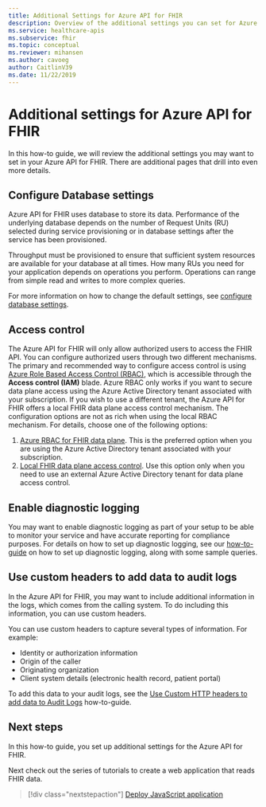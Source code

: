 ```yaml
---
title: Additional Settings for Azure API for FHIR
description: Overview of the additional settings you can set for Azure API for FHIR
ms.service: healthcare-apis
ms.subservice: fhir
ms.topic: conceptual
ms.reviewer: mihansen
ms.author: cavoeg
author: CaitlinV39
ms.date: 11/22/2019
---
```


# Additional settings for Azure API for FHIR

In this how-to guide, we will review the additional settings you may want to set in your Azure API for FHIR. There are additional pages that drill into even more details.

## Configure Database settings

Azure API for FHIR uses database to store its data. Performance of the underlying database depends on the number of Request Units (RU) selected during service provisioning or in database settings after the service has been provisioned.

Throughput must be provisioned to ensure that sufficient system resources are available for your database at all times. How many RUs you need for your application depends on operations you perform. Operations can range from simple read and writes to more complex queries.

For more information on how to change the default settings, see [configure database settings](configure-database.md).

## Access control

The Azure API for FHIR will only allow authorized users to access the FHIR API. You can configure authorized users through two different mechanisms. The primary and recommended way to configure access control is using [Azure Role Based Access Control (RBAC)](https://docs.microsoft.com/azure/role-based-access-control/), which is accessible through the **Access control (IAM)** blade. Azure RBAC only works if you want to secure data plane access using the Azure Active Directory tenant associated with your subscription. If you wish to use a different tenant, the Azure API for FHIR offers a local FHIR data plane access control mechanism. The configuration options are not as rich when using the local RBAC mechanism. For details, choose one of the following options:

1. [Azure RBAC for FHIR data plane](configure-azure-rbac.md). This is the preferred option when you are using the Azure Active Directory tenant associated with your subscription.
1. [Local FHIR data plane access control](configure-local-rbac.md). Use this option only when you need to use an external Azure Active Directory tenant for data plane access control. 

## Enable diagnostic logging
You may want to enable diagnostic logging as part of your setup to be able to monitor your service and have accurate reporting for compliance purposes. For details on how to set up diagnostic logging, see our [how-to-guide](enable-diagnostic-logging.md) on how to set up diagnostic logging, along with some sample queries. 

## Use custom headers to add data to audit logs
In the Azure API for FHIR, you may want to include additional information in the logs, which comes from the calling system. To do including this information, you can use custom headers.

You can use custom headers to capture several types of information. For example:

* Identity or authorization information
* Origin of the caller
* Originating organization
* Client system details (electronic health record, patient portal)

To add this data to your audit logs, see the [Use Custom HTTP headers to add data to Audit Logs](use-custom-headers.md) how-to-guide.

## Next steps

In this how-to guide, you set up additional settings for the Azure API for FHIR.

Next check out the series of tutorials to create a web application that reads FHIR data.

>[!div class="nextstepaction"]
>[Deploy JavaScript application](tutorial-web-app-fhir-server.md)